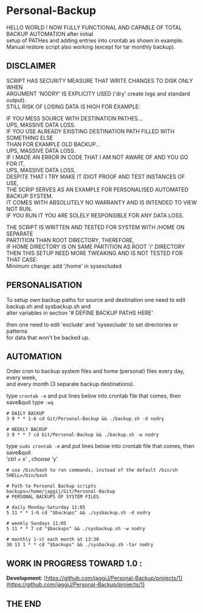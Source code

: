 # Personal-Backup  

HELLO WORLD !
NOW FULLY FUNCTIONAL AND CAPABLE OF TOTAL BACKUP AUTOMATION after initial  
setup of PATHes and adding entries into crontab as shown in example.  
Manual restore script also working (except for tar monthly backup).  

## DISCLAIMER  

SCRIPT HAS SECURITY MEASURE THAT WRITE CHANGES TO DISK ONLY WHEN  
ARGUMENT 'NODRY' IS EXPLICITY USED ('dry' create logs and standard output).  
STILL RISK OF LOSING DATA IS HIGH FOR EXAMPLE:  

IF YOU MESS SOURCE WITH DESTINATION PATHES...  
   UPS, MASSIVE DATA LOSS.  
IF YOU USE ALREADY EXISTING DESTINATION PATH FILLED WITH SOMETHING ELSE  
THAN FOR EXAMPLE OLD BACKUP...  
   UPS, MASSIVE DATA LOSS.  
IF I MADE AN ERROR IN CODE THAT I AM NOT AWARE OF AND YOU GO FOR IT,  
   UPS, MASSIVE DATA LOSS.  
DESPITE THAT I TRY MAKE IT IDIOT PROOF AND TEST INSTANCES OF USE,  
THE SCRIP SERVES AS AN EXAMPLE FOR PERSONALISED AUTOMATED BACKUP SYSTEM.  
IT COMES WITH ABSOLUTELY NO WARRANTY AND IS INTENDED TO VIEW NOT RUN.  
IF YOU RUN IT YOU ARE SOLELY RESPONSIBLE FOR ANY DATA LOSS.

THE SCRIPT IS WRITTEN AND TESTED FOR SYSTEM WITH /HOME ON SEPARATE  
PARTITION THAN ROOT DIRECTORY, THEREFORE,  
IF HOME DIRECTORY IS ON SAME PARTITION AS ROOT '/' DIRECTORY  
THEN THIS SETUP NEED MORE TWEAKING AND IS NOT TESTED FOR THAT CASE:  
Minimum change:  add '/home' in sysexcluded

## PERSONALISATION  

To setup own backup paths for source and destination one need to edit  
backup.sh and sysbackup.sh and  
alter variables in section '# DEFINE BACKUP PATHS HERE'  

then one need to edit 'exclude' and 'sysexclude' to set directories or patterns  
for data that won't be backed up. 

## AUTOMATION  

Order cron to backup system files and home (personal) files every day, every week,  
and every month (3 separate backup destinations).  

type `crontab -e` and put lines below into crontab file that comes, then save&quit type `:wq`  
```  
# DAILY BACKUP  
3 9 * * 1-6 cd Git/Personal-Backup && ./backup.sh -d nodry  

# WEEKLY BACKUP  
3 9 * * 7 cd Git/Personal-Backup && ./backup.sh -w nodry  
```
type `sudo crontab -e`  and put lines below into crontab file that comes, then save&quit  
'ctrl + x' , choose 'y'  
```
# use /bin/bash to run commands, instead of the default /bin/sh
SHELL=/bin/bash

# Path to Personal Backup scripts
backups=/home/jaggij/Git/Personal-Backup
# PERSONAL BACKUPS OF SYSTEM FILES

# daily Monday-Saturday 11:05
5 11 * * 1-6 cd "$backups" && ./sysbackup.sh -d nodry

# weekly Sundays 11:05
5 11 * * 7 cd "$backups" && ./sysbackup.sh -w nodry

# monthly 1-st each month at 13:30 
30 13 1 * * cd "$backups" && ./sysbackup.sh -tar nodry
```

## WORK IN PROGRESS TOWARD 1.0 :  

**Development**: [https://github.com/jaggiJ/Personal-Backup/projects/1](https://github.com/jaggiJ/Personal-Backup/projects/1)


## THE END
